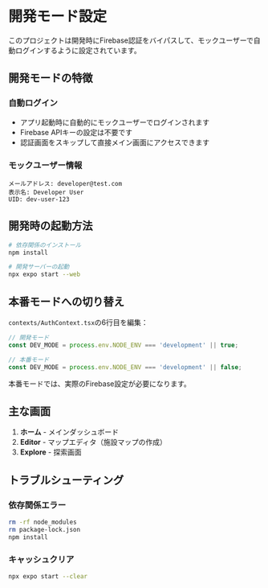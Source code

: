 # 開発モード設定

このプロジェクトは開発時にFirebase認証をバイパスして、モックユーザーで自動ログインするように設定されています。

## 開発モードの特徴

### 自動ログイン
- アプリ起動時に自動的にモックユーザーでログインされます
- Firebase APIキーの設定は不要です
- 認証画面をスキップして直接メイン画面にアクセスできます

### モックユーザー情報
```
メールアドレス: developer@test.com
表示名: Developer User
UID: dev-user-123
```

## 開発時の起動方法

```bash
# 依存関係のインストール
npm install

# 開発サーバーの起動
npx expo start --web
```

## 本番モードへの切り替え

`contexts/AuthContext.tsx`の6行目を編集：

```typescript
// 開発モード
const DEV_MODE = process.env.NODE_ENV === 'development' || true;

// 本番モード
const DEV_MODE = process.env.NODE_ENV === 'development' || false;
```

本番モードでは、実際のFirebase設定が必要になります。

## 主な画面

1. **ホーム** - メインダッシュボード
2. **Editor** - マップエディタ（施設マップの作成）
3. **Explore** - 探索画面

## トラブルシューティング

### 依存関係エラー
```bash
rm -rf node_modules
rm package-lock.json
npm install
```

### キャッシュクリア
```bash
npx expo start --clear
```